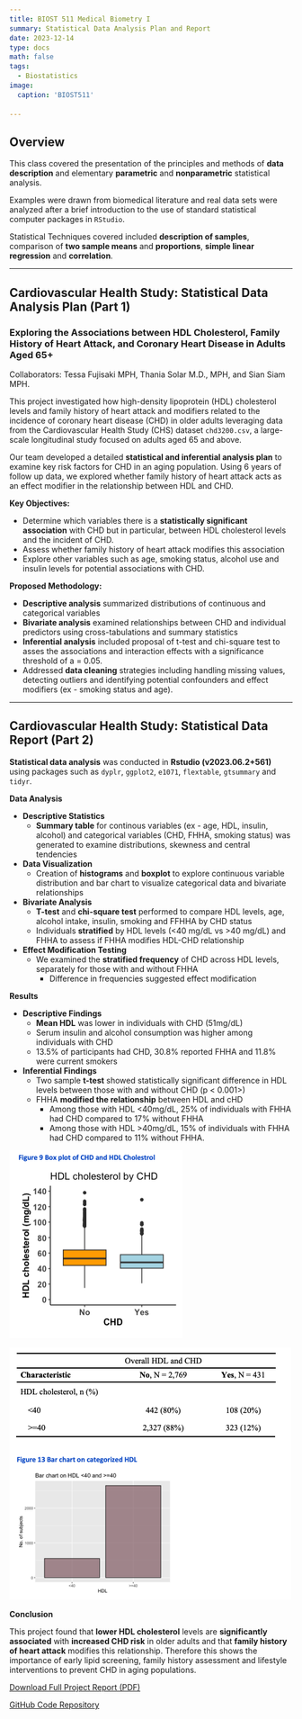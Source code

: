 ```yaml
---
title: BIOST 511 Medical Biometry I 
summary: Statistical Data Analysis Plan and Report
date: 2023-12-14
type: docs
math: false
tags:
  - Biostatistics
image:
  caption: 'BIOST511'

---
```

## Overview

This class covered the presentation of the principles and methods of **data description** and elementary **parametric** and **nonparametric** statistical analysis. 

Examples were drawn from biomedical literature and real data sets were analyzed after a brief introduction to the use of standard statistical computer packages in `RStudio`. 

Statistical Techniques covered included **description of samples**, comparison of **two sample means** and **proportions**, **simple linear regression** and **correlation**.

---

## Cardiovascular Health Study: Statistical Data Analysis Plan (Part 1)

### Exploring the Associations between HDL Cholesterol, Family History of Heart Attack, and Coronary Heart Disease in Adults Aged 65+ 

Collaborators: Tessa Fujisaki MPH, Thania Solar M.D., MPH, and Sian Siam MPH.

This project investigated how high-density lipoprotein (HDL) cholesterol levels and family history of heart attack and modifiers related to the incidence of coronary heart disease (CHD) in older adults leveraging data from the Cardiovascular Health Study (CHS) dataset `chd3200.csv`, a large-scale longitudinal study focused on adults aged 65 and above.

Our team developed a detailed **statistical and inferential analysis plan** to examine key risk factors for CHD in an aging population. Using 6 years of follow up data, we explored whether family history of heart attack acts as an effect modifier in the relationship between HDL and CHD. 

**Key Objectives:** 

- Determine which variables there is a **statistically significant association** with CHD but in particular, between HDL cholesterol levels and the incident of CHD. 
- Assess whether family history of heart attack modifies this association 
- Explore other variables such as age, smoking status, alcohol use and insulin levels for potential associations with CHD. 

**Proposed Methodology:**

- **Descriptive analysis** summarized distributions of continuous and categorical variables
- **Bivariate analysis** examined relationships between CHD and individual predictors using cross-tabulations and summary statistics 
- **Inferential analysis** included proposal of t-test and chi-square test to asses the associations and interaction effects with a significance threshold of a = 0.05. 
- Addressed **data cleaning** strategies including handling missing values, detecting outliers and identifying potential confounders and effect modifiers (ex - smoking status and age).

---

## Cardiovascular Health Study: Statistical Data Report (Part 2)

**Statistical data analysis** was conducted in **Rstudio (v2023.06.2+561)** using packages such as `dyplr`, `ggplot2`, `e1071`, `flextable`, `gtsummary` and `tidyr`.

**Data Analysis**

- **Descriptive Statistics**
    - **Summary table** for continous variables (ex - age, HDL, insulin, alcohol) and categorical variables (CHD, FHHA, smoking status) was generated to examine distributions, skewness and central tendencies
- **Data Visualization**
    - Creation of **histograms** and **boxplot** to explore continuous variable distribution and bar chart to visualize categorical data and bivariate relationships
- **Bivariate Analysis**
    - **T-test** and **chi-square test** performed to compare HDL levels, age, alcohol intake, insulin, smoking and FFHHA by CHD status 
    - Individuals **stratified** by HDL levels (<40 mg/dL vs >40 mg/dL) and FHHA to assess if FHHA modifies HDL-CHD relationship 
- **Effect Modification Testing**
    - We examined the **stratified frequency** of CHD across HDL levels, separately for those with and without FHHA 
        - Difference in frequencies suggested effect modification 

**Results** 

- **Descriptive Findings** 
    - **Mean HDL** was lower in individuals with CHD (51mg/dL)
    - Serum insulin and alcohol consumption was higher among individuals with CHD 
    - 13.5% of participants had CHD, 30.8% reported FHHA and 11.8% were current smokers 
- **Inferential Findings**
    - Two sample **t-test** showed statistically significant difference in HDL levels between those with and without CHD (p < 0.001>)
    - FHHA **modified the relationship** between HDL and cHD 
        - Among those with HDL <40mg/dL, 25% of individuals with FHHA had CHD compared to 17% without FHHA 
        - Among those with HDL >40mg/dL, 15% of individuals with FHHA had CHD compared to 11% without FHHA.

![CHD Box Plot](box.png)


![CHD   Bar Plot](bar.png)



**Conclusion**

This project found that **lower HDL cholesterol** levels are **significantly associated** with **increased CHD risk** in older adults and that **family history of heart attack** modifies this relationship. Therefore this shows the importance of early lipid screening, family history assessment and lifestyle interventions to prevent CHD in aging populations. 

[Download Full Project Report (PDF)](dap.pdf)

[GitHub Code Repository](https://github.com/smwhikeh/biost_511_dap)




<!-- [Hugo Blox Builder](https://hugoblox.com) is designed to give technical content creators a seamless experience. You can focus on the content and the Hugo Blox Builder which this template is built upon handles the rest.

**Embed videos, podcasts, code, LaTeX math, and even test students!**

On this page, you'll find some examples of the types of technical content that can be rendered with Hugo Blox.

## Video

Teach your course by sharing videos with your students. Choose from one of the following approaches:

{{< youtube D2vj0WcvH5c >}}

**Youtube**:

    {{</* youtube w7Ft2ymGmfc */>}}

**Bilibili**:

    {{</* bilibili id="BV1WV4y1r7DF" */>}}

**Video file**

Videos may be added to a page by either placing them in your `assets/media/` media library or in your [page's folder](https://gohugo.io/content-management/page-bundles/), and then embedding them with the _video_ shortcode:

    {{</* video src="my_video.mp4" controls="yes" */>}}

## Podcast

You can add a podcast or music to a page by placing the MP3 file in the page's folder or the media library folder and then embedding the audio on your page with the _audio_ shortcode:

    {{</* audio src="ambient-piano.mp3" */>}}

Try it out:

{{< audio src="ambient-piano.mp3" >}}

## Test students

Provide a simple yet fun self-assessment by revealing the solutions to challenges with the `spoiler` shortcode:

```markdown
{{</* spoiler text="👉 Click to view the solution" */>}}
You found me!
{{</* /spoiler */>}}
```

renders as

{{< spoiler text="👉 Click to view the solution" >}} You found me 🎉 {{< /spoiler >}}

## Math

Hugo Blox Builder supports a Markdown extension for $\LaTeX$ math. You can enable this feature by toggling the `math` option in your `config/_default/params.yaml` file.

To render _inline_ or _block_ math, wrap your LaTeX math with `{{</* math */>}}$...${{</* /math */>}}` or `{{</* math */>}}$$...$${{</* /math */>}}`, respectively.

{{% callout note %}}
We wrap the LaTeX math in the Hugo Blox _math_ shortcode to prevent Hugo rendering our math as Markdown.
{{% /callout %}}

Example **math block**:

```latex
{{</* math */>}}
$$
\gamma_{n} = \frac{ \left | \left (\mathbf x_{n} - \mathbf x_{n-1} \right )^T \left [\nabla F (\mathbf x_{n}) - \nabla F (\mathbf x_{n-1}) \right ] \right |}{\left \|\nabla F(\mathbf{x}_{n}) - \nabla F(\mathbf{x}_{n-1}) \right \|^2}
$$
{{</* /math */>}}
```

renders as

{{< math >}}
$$\gamma_{n} = \frac{ \left | \left (\mathbf x_{n} - \mathbf x_{n-1} \right )^T \left [\nabla F (\mathbf x_{n}) - \nabla F (\mathbf x_{n-1}) \right ] \right |}{\left \|\nabla F(\mathbf{x}_{n}) - \nabla F(\mathbf{x}_{n-1}) \right \|^2}$$
{{< /math >}}

Example **inline math** `{{</* math */>}}$\nabla F(\mathbf{x}_{n})${{</* /math */>}}` renders as {{< math >}}$\nabla F(\mathbf{x}_{n})${{< /math >}}.

Example **multi-line math** using the math linebreak (`\\`):

```latex
{{</* math */>}}
$$f(k;p_{0}^{*}) = \begin{cases}p_{0}^{*} & \text{if }k=1, \\
1-p_{0}^{*} & \text{if }k=0.\end{cases}$$
{{</* /math */>}}
```

renders as

{{< math >}}

$$
f(k;p_{0}^{*}) = \begin{cases}p_{0}^{*} & \text{if }k=1, \\
1-p_{0}^{*} & \text{if }k=0.\end{cases}
$$

{{< /math >}}

## Code

Hugo Blox Builder utilises Hugo's Markdown extension for highlighting code syntax. The code theme can be selected in the `config/_default/params.yaml` file.


    ```python
    import pandas as pd
    data = pd.read_csv("data.csv")
    data.head()
    ```

renders as

```python
import pandas as pd
data = pd.read_csv("data.csv")
data.head()
```

## Inline Images

```go
{{</* icon name="python" */>}} Python
```

renders as

{{< icon name="python" >}} Python

## Did you find this page helpful? Consider sharing it 🙌
-->

